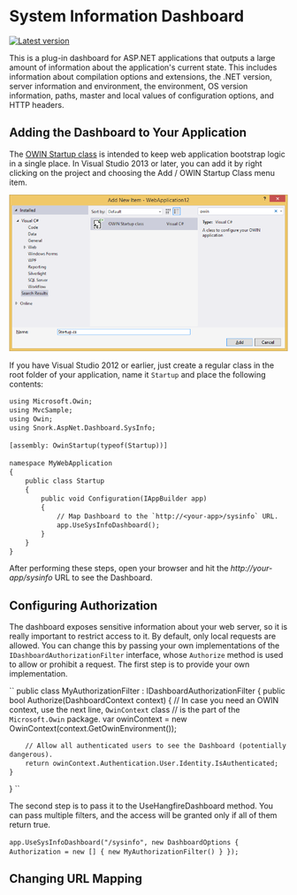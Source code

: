 ﻿

# System Information Dashboard
[![Latest version](https://img.shields.io/nuget/v/Snork.AspNet.Dashboard.SysInfo.svg)](https://www.nuget.org/packages/Snork.AspNet.Dashboard.SysInfo/) 


This is a plug-in dashboard for ASP.NET applications that outputs a large amount of information about the application's current state. This includes information about compilation options and extensions, the .NET version, server information and environment, the environment, OS version information, paths, master and local values of configuration options, and HTTP headers.

## Adding the Dashboard to Your Application
The [OWIN Startup class](https://docs.microsoft.com/en-us/aspnet/aspnet/overview/owin-and-katana/owin-startup-class-detection) is intended to keep web application bootstrap logic in a single place. In Visual Studio 2013 or later, you can add it by right clicking on the project and choosing the Add / OWIN Startup Class menu item.

![Adding startup class](docs/add-owin-startup.png)

If you have Visual Studio 2012 or earlier, just create a regular class in the root folder of your application, name it `Startup` and place the following contents:
```
using Microsoft.Owin;
using MvcSample;
using Owin;
using Snork.AspNet.Dashboard.SysInfo;

[assembly: OwinStartup(typeof(Startup))]

namespace MyWebApplication
{
    public class Startup
    {
        public void Configuration(IAppBuilder app)
        {
            // Map Dashboard to the `http://<your-app>/sysinfo` URL.
            app.UseSysInfoDashboard();
        }
    }
}
```
After performing these steps, open your browser and hit the *http://your-app/sysinfo* URL to see the Dashboard.

## Configuring Authorization
The dashboard exposes sensitive information about your web server, so it is really important to restrict access to it.  By default, only local requests are allowed.  You can change this by passing your own implementations of the `IDashboardAuthorizationFilter` interface, whose `Authorize` method is used to allow or prohibit a request. The first step is to provide your own implementation.

``
public class MyAuthorizationFilter : IDashboardAuthorizationFilter
{
    public bool Authorize(DashboardContext context)
    {
        // In case you need an OWIN context, use the next line, `OwinContext` class
        // is the part of the `Microsoft.Owin` package.
        var owinContext = new OwinContext(context.GetOwinEnvironment());

        // Allow all authenticated users to see the Dashboard (potentially dangerous).
        return owinContext.Authentication.User.Identity.IsAuthenticated;
    }
}
``

The second step is to pass it to the UseHangfireDashboard method. You can pass multiple filters, and the access will be granted only if all of them return true.

``
app.UseSysInfoDashboard("/sysinfo", new DashboardOptions
{
    Authorization = new [] { new MyAuthorizationFilter() }
});
``

## Changing URL Mapping
